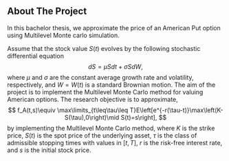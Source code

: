 ## About The Project
In this bachelor thesis, we approximate the price of an American Put option using Multilevel Monte carlo simulation.

Assume that the stock value $S(t)$ evolves by the following stochastic differential equation
$$
    dS=\mu Sdt+\sigma SdW,
$$
where $\mu$ and $\sigma$ are the constant average growth rate and volatility, respectively, and $W=W(t)$ is a standard Brownian motion. The aim of the project is to implement the Multilevel Monte Carlo method for valuing American options. The research objective is to approximate,
$$
    f_A(t,s)\equiv \max\limits_{t\leq\tau\leq T}E\left[e^{-r(\tau-t)}\max\left(K-S(\tau),0\right)\mid S(t)=s\right],
$$
by implementing the Multilevel Monte Carlo method, where $K$ is the strike price, $S(t)$ is the spot price of the underlying asset, $\tau$ is the class of admissible stopping times with values in $[t,T]$, $r$ is the risk-free interest rate, and $s$ is the initial stock price.